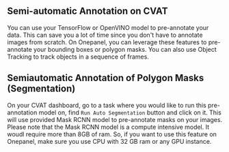 ## Semi-automatic Annotation on CVAT

You can use your TensorFlow or OpenVINO model to pre-annotate your data. This can save you a lot of time since you don't have to annotate images from scratch. On Onepanel, you can leverage these features to pre-annotate your bounding boxes or polygon masks. You can also use Object Tracking to track objects in a sequence of frames.

## Semiautomatic Annotation of Polygon Masks (Segmentation)

On your CVAT dashboard, go to a task where you would like to run this pre-annotation model on, find `Run Auto Segmentation` button and click on it. This will use provided Mask RCNN model to pre-annotate masks on your images.
Please note that the Mask RCNN model is a compute intensive model. It woudl require more than 8GB of ram. So, if you want to use this feature on Onepanel, make sure you use CPU with 32 GB ram or any GPU instance.
